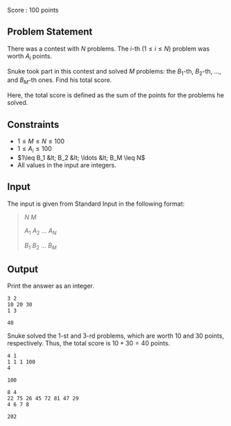 Score : $100$ points

## Problem Statement

There was a contest with $N$ problems.  The $i$-th $(1\leq i\leq N)$ problem was worth $A_i$ points.

Snuke took part in this contest and solved $M$ problems: the $B_1$-th, $B_2$-th, $\ldots$, and $B_M$-th ones.
Find his total score.

Here, the total score is defined as the sum of the points for the problems he solved.

## Constraints

- $1\leq M \leq N \leq 100$
- $1\leq A_i \leq 100$
- $1\leq B_1 &lt; B_2 &lt; \ldots &lt; B_M \leq N$
- All values in the input are integers.

## Input

The input is given from Standard Input in the following format:

> $N$ $M$
> 
> $A_1$ $A_2$ $\dots$ $A_N$
> 
> $B_1$ $B_2$ $\dots$ $B_M$

## Output

Print the answer as an integer.

```input1
3 2
10 20 30
1 3
```

```output1
40
```

Snuke solved the $1$-st and $3$-rd problems,
which are worth $10$ and $30$ points, respectively.  Thus, the total score is $10+30=40$ points.

```input2
4 1
1 1 1 100
4
```

```output2
100
```

```input3
8 4
22 75 26 45 72 81 47 29
4 6 7 8
```

```output3
202
```